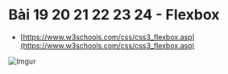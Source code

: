# Bài 19 20 21 22 23 24 - Flexbox  

* [https://www.w3schools.com/css/css3_flexbox.asp](https://www.w3schools.com/css/css3_flexbox.asp)  

![Imgur](https://i.imgur.com/0IZVOwA.png)  





